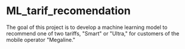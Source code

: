 # ML_tarif_recomendation
The goal of this project is to develop a machine learning model to recommend one of two tariffs, "Smart" or "Ultra," for customers of the mobile operator "Megaline." 
